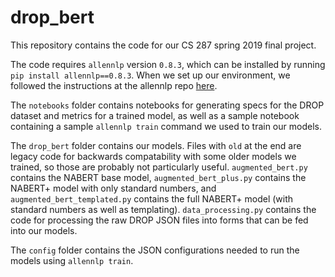 # drop_bert

This repository contains the code for our CS 287 spring 2019 final project.

The code requires `allennlp` version `0.8.3`, which can be installed by running `pip install allennlp==0.8.3`. When we set up our environment, we followed the instructions at the allennlp repo [here](https://github.com/allenai/allennlp).

The `notebooks` folder contains notebooks for generating specs for the DROP dataset and metrics for a trained model, as well
as a sample notebook containing a sample `allennlp train` command we used to train our models.

The `drop_bert` folder contains our models. Files with `old` at the end are legacy code for backwards compatability with some
older models we trained, so those are probably not particularly useful. `augmented_bert.py` contains the NABERT base model, `augmented_bert_plus.py` contains the NABERT+ model with only standard numbers, and `augmented_bert_templated.py` contains the full NABERT+ model (with standard numbers as well as templating). `data_processing.py` contains the code for processing the raw DROP JSON files into forms that can be fed into our models.

The `config` folder contains the JSON configurations needed to run the models using `allennlp train`.
